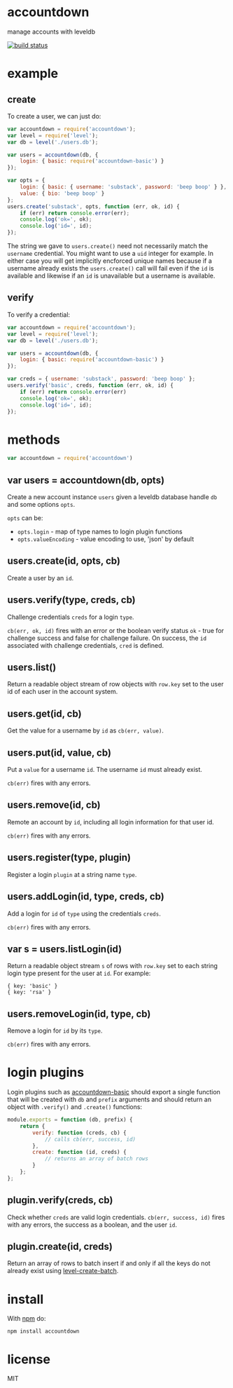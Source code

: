# accountdown

manage accounts with leveldb

[![build status](https://secure.travis-ci.org/substack/accountdown.png)](http://travis-ci.org/substack/accountdown)

# example

## create

To create a user, we can just do:

``` js
var accountdown = require('accountdown');
var level = require('level');
var db = level('./users.db');

var users = accountdown(db, {
    login: { basic: require('accountdown-basic') }
});

var opts = {
    login: { basic: { username: 'substack', password: 'beep boop' } },
    value: { bio: 'beep boop' }
};
users.create('substack', opts, function (err, ok, id) {
    if (err) return console.error(err);
    console.log('ok=', ok);
    console.log('id=', id);
});
```

The string we gave to `users.create()` need not necessarily match the `username`
credential. You might want to use a `uid` integer for example. In either case
you will get implicitly encforced unique names because if a username already
exists the `users.create()` call will fail even if the `id` is available and
likewise if an `id` is unavailable but a username is available.

## verify

To verify a credential:

``` js
var accountdown = require('accountdown');
var level = require('level');
var db = level('./users.db');

var users = accountdown(db, {
    login: { basic: require('accountdown-basic') }
});

var creds = { username: 'substack', password: 'beep boop' };
users.verify('basic', creds, function (err, ok, id) {
    if (err) return console.error(err)
    console.log('ok=', ok);
    console.log('id=', id);
});
```

# methods

``` js
var accountdown = require('accountdown')
```

## var users = accountdown(db, opts)

Create a new account instance `users` given a leveldb database handle `db` and
some options `opts`.

`opts` can be:

* `opts.login` - map of type names to login plugin functions
* `opts.valueEncoding` - value encoding to use, 'json' by default

## users.create(id, opts, cb)

Create a user by an `id`.

## users.verify(type, creds, cb)

Challenge credentials `creds` for a login `type`.

`cb(err, ok, id)` fires with an error or the boolean verify status `ok` - true
for challenge success and false for challenge failure. On success, the `id`
associated with challenge credentials, `cred` is defined.

## users.list()

Return a readable object stream of row objects with `row.key` set to the user id
of each user in the account system.

## users.get(id, cb)

Get the value for a username by `id` as `cb(err, value)`.

## users.put(id, value, cb)

Put a `value` for a username `id`. The username `id` must already exist.

`cb(err)` fires with any errors.

## users.remove(id, cb)

Remote an account by `id`, including all login information for that user id.

`cb(err)` fires with any errors.

## users.register(type, plugin)

Register a login `plugin` at a string name `type`.

## users.addLogin(id, type, creds, cb)

Add a login for `id` of `type` using the credentials `creds`.

`cb(err)` fires with any errors.

## var s = users.listLogin(id)

Return a readable object stream `s` of rows with `row.key` set to each string
login type present for the user at `id`. For example:

```
{ key: 'basic' }
{ key: 'rsa' }
```

## users.removeLogin(id, type, cb)

Remove a login for `id` by its `type`.

`cb(err)` fires with any errors.

# login plugins

Login plugins such as
[accountdown-basic](https://npmjs.org/package/accountdown-basic)
should export a single function that will be created with `db` and `prefix`
arguments and should return an object with `.verify()` and `.create()`
functions:

``` js
module.exports = function (db, prefix) {
    return {
        verify: function (creds, cb) {
            // calls cb(err, success, id)
        },
        create: function (id, creds) {
            // returns an array of batch rows
        }
    };
};
```

## plugin.verify(creds, cb)

Check whether `creds` are valid login credentials.
`cb(err, success, id)` fires with any errors, the success as a boolean, and the
user `id`.

## plugin.create(id, creds)

Return an array of rows to batch insert if and only if all the keys do not
already exist using
[level-create-batch](https://npmjs.org/package/level-create-batch).

# install

With [npm](https://npmjs.org) do:

```
npm install accountdown
```

# license

MIT
